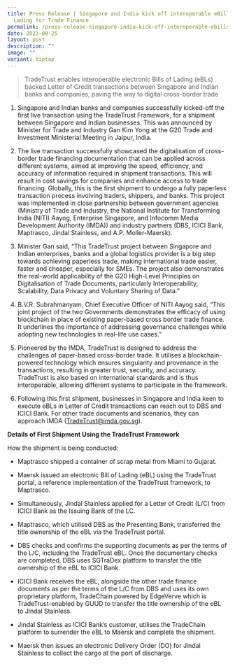 ```yaml
---
title: Press Release | Singapore and India kick off interoperable eBills of
  Lading for Trade Finance
permalink: /press-release-singapore-india-kick-off-interoperable-ebills-of-lading-for-trade-finance/
date: 2023-08-25
layout: post
description: ""
image: ""
variant: tiptap
---
```

<blockquote>
<p>TradeTrust enables interoperable electronic Bills of Lading (eBLs) backed
Letter of Credit transactions between Singapore and Indian banks and companies,
paving the way to digital cross-border trade</p>
</blockquote>
<ol data-tight="true" class="tight">
<li>
<p>Singapore and Indian banks and companies successfully kicked-off the first
live transaction using the TradeTrust Framework, for a shipment between
Singapore and Indian businesses. This was announced by Minister for Trade
and Industry Gan Kim Yong at the G20 Trade and Investment Ministerial Meeting
in Jaipur, India.</p>
</li>
<li>
<p>The live transaction successfully showcased the digitalisation of cross-border
trade financing documentation that can be applied across different systems,
aimed at improving the speed, efficiency, and accuracy of information required
in shipment transactions. This will result in cost savings for companies
and enhance access to trade financing. Globally, this is the first shipment
to undergo a fully paperless transaction process involving traders, shippers,
and banks. This project was implemented in close partnership between government
agencies (Ministry of Trade and Industry, the National Institute for Transforming
India (NITI) Aayog, Enterprise Singapore, and Infocomm Media Development
Authority (IMDA)) and industry partners (DBS, ICICI Bank, Maptrasco, Jindal
Stainless, and A.P. Moller-Maersk).</p>
</li>
<li>
<p>Minister Gan said, “This TradeTrust project between Singapore and Indian
enterprises, banks and a global logistics provider is a big step towards
achieving paperless trade, making international trade easier, faster and
cheaper, especially for SMEs. The project also demonstrates the real-world
applicability of the G20 High-Level Principles on Digitalisation of Trade
Documents, particularly Interoperability, Scalability, Data Privacy and
Voluntary Sharing of Data.”</p>
</li>
<li>
<p>B.V.R. Subrahmanyam, Chief Executive Officer of NITI Aayog said, “This
joint project of the two Governments demonstrates the efficacy of using
blockchain in place of existing paper-based cross border trade finance.
It underlines the importance of addressing governance challenges while
adopting new technologies in real-life use cases.”</p>
</li>
<li>
<p>Pioneered by the IMDA, TradeTrust is designed to address the challenges
of paper-based cross-border trade. It utilises a blockchain-powered technology
which ensures singularity and provenance in the transactions, resulting
in greater trust, security, and accuracy. TradeTrust is also based on international
standards and is thus interoperable, allowing different systems to participate
in the framework.</p>
</li>
<li>
<p>Following this first shipment, businesses in Singapore and India keen
to execute eBLs in Letter of Credit transactions can reach out to DBS and
ICICI Bank. For other trade documents and scenarios, they can approach
IMDA (<a href="mailto:TradeTrust@imda.gov.sg" rel="noopener noreferrer nofollow" target="_blank">TradeTrust@imda.gov.sg</a>).</p>
</li>
</ol>
<p></p>
<p><strong>Details of First Shipment Using the TradeTrust Framework</strong>
</p>
<p>How the shipment is being conducted:</p>
<ul data-tight="true" class="tight">
<li>
<p>Maptrasco shipped a container of scrap metal from Miami to Gujarat.</p>
</li>
<li>
<p>Maersk issued an electronic Bill of Lading (eBL) using the TradeTrust
portal, a reference implementation of the TradeTrust framework, to Maptrasco.</p>
</li>
<li>
<p>Simultaneously, Jindal Stainless applied for a Letter of Credit (L/C)
from ICICI Bank as the Issuing Bank of the LC.</p>
</li>
<li>
<p>Maptrasco, which utilised DBS as the Presenting Bank, transferred the
title ownership of the eBL via the TradeTrust portal.</p>
</li>
<li>
<p>DBS checks and confirms the supporting documents as per the terms of the
L/C, including the TradeTrust eBL. Once the documentary checks are completed,
DBS uses SGTraDex platform to transfer the title ownership of the eBL to
ICICI Bank.</p>
</li>
<li>
<p>ICICI Bank receives the eBL, alongside the other trade finance documents
as per the terms of the L/C from DBS and uses its own proprietary platform,
TradeChain powered by EdgeVerve which is TradeTrust-enabled by GUUD to
transfer the title ownership of the eBL to Jindal Stainless.</p>
</li>
<li>
<p>Jindal Stainless as ICICI Bank’s customer, utilises the TradeChain platform
to surrender the eBL to Maersk and complete the shipment.</p>
</li>
<li>
<p>Maersk then issues an electronic Delivery Order (DO) for Jindal Stainless
to collect the cargo at the port of discharge.</p>
</li>
</ul>
<p></p>